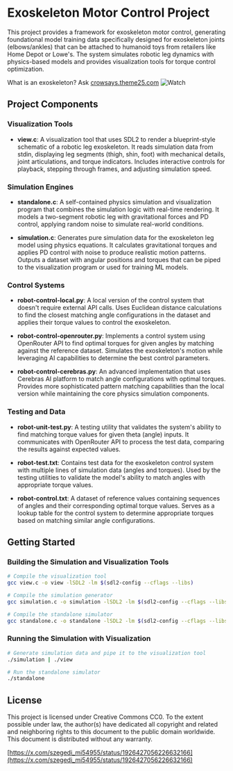 # Exoskeleton Motor Control Project

This project provides a framework for exoskeleton motor control, generating foundational model training data specifically designed for exoskeleton joints (elbows/ankles) that can be attached to humanoid toys from retailers like Home Depot or Lowe's. The system simulates robotic leg dynamics with physics-based models and provides visualization tools for torque control optimization.

What is an exoskeleton? Ask [crowsays.theme25.com](https://crowsays.theme25.com)
![Watch](https://customer-fq0kivaejizo88pg.cloudflarestream.com/d5fc5fbbf0774dbb5cd19fc816d20230/iframe?poster=https%3A%2F%2Fcustomer-fq0kivaejizo88pg.cloudflarestream.com%2Fd5fc5fbbf0774dbb5cd19fc816d20230%2Fthumbnails%2Fthumbnail.jpg%3Ftime%3D%26height%3D600)

## Project Components

### Visualization Tools
- **view.c**: A visualization tool that uses SDL2 to render a blueprint-style schematic of a robotic leg exoskeleton. It reads simulation data from stdin, displaying leg segments (thigh, shin, foot) with mechanical details, joint articulations, and torque indicators. Includes interactive controls for playback, stepping through frames, and adjusting simulation speed.

### Simulation Engines
- **standalone.c**: A self-contained physics simulation and visualization program that combines the simulation logic with real-time rendering. It models a two-segment robotic leg with gravitational forces and PD control, applying random noise to simulate real-world conditions.

- **simulation.c**: Generates pure simulation data for the exoskeleton leg model using physics equations. It calculates gravitational torques and applies PD control with noise to produce realistic motion patterns. Outputs a dataset with angular positions and torques that can be piped to the visualization program or used for training ML models.

### Control Systems
- **robot-control-local.py**: A local version of the control system that doesn't require external API calls. Uses Euclidean distance calculations to find the closest matching angle configurations in the dataset and applies their torque values to control the exoskeleton.

- **robot-control-openrouter.py**: Implements a control system using OpenRouter API to find optimal torques for given angles by matching against the reference dataset. Simulates the exoskeleton's motion while leveraging AI capabilities to determine the best control parameters.

- **robot-control-cerebras.py**: An advanced implementation that uses Cerebras AI platform to match angle configurations with optimal torques. Provides more sophisticated pattern matching capabilities than the local version while maintaining the core physics simulation components.

### Testing and Data
- **robot-unit-test.py**: A testing utility that validates the system's ability to find matching torque values for given theta (angle) inputs. It communicates with OpenRouter API to process the test data, comparing the results against expected values.

- **robot-test.txt**: Contains test data for the exoskeleton control system with multiple lines of simulation data (angles and torques). Used by the testing utilities to validate the model's ability to match angles with appropriate torque values.

- **robot-control.txt**: A dataset of reference values containing sequences of angles and their corresponding optimal torque values. Serves as a lookup table for the control system to determine appropriate torques based on matching similar angle configurations.

## Getting Started

### Building the Simulation and Visualization Tools
```bash
# Compile the visualization tool
gcc view.c -o view -lSDL2 -lm $(sdl2-config --cflags --libs)

# Compile the simulation generator
gcc simulation.c -o simulation -lSDL2 -lm $(sdl2-config --cflags --libs)

# Compile the standalone simulator
gcc standalone.c -o standalone -lSDL2 -lm $(sdl2-config --cflags --libs)
```

### Running the Simulation with Visualization
```bash
# Generate simulation data and pipe it to the visualization tool
./simulation | ./view

# Run the standalone simulator
./standalone
```

## License
This project is licensed under Creative Commons CC0. To the extent possible under law, the author(s) have dedicated all copyright and related and neighboring rights to this document to the public domain worldwide. This document is distributed without any warranty.

[https://x.com/szegedi_mi54955/status/1926427056226632166](https://x.com/szegedi_mi54955/status/1926427056226632166)
